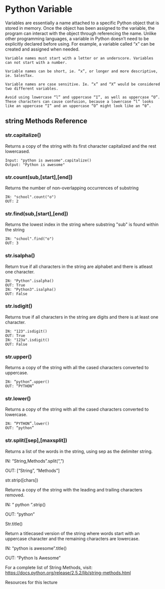 # Python Variable

Variables are essentially a name attached to a specific Python object that is stored in memory. Once the object has been assigned to the variable, the program can interact with the object through referencing the name. Unlike other programming languages, a variable in Python doesn’t need to be explicitly declared before using. For example, a variable called “x” can be created and assigned when needed.

```
Variable names must start with a letter or an underscore. Variables can not start with a number.
```

```
Variable names can be short, ie. “x”, or longer and more descriptive, ie. SalesTax.
```

```
Variable names are case sensitive. Ie. “x” and “X” would be considered two different variables.
```

```
Avoid using lowercase “l” and uppercase “I”, as well as uppercase “O”. These characters can cause confusion, because a lowercase “l” looks like an uppercase “I” and an uppercase “O” might look like an “0”.
```

## string Methods Reference
### str.capitalize()

Returns a copy of the string with its first character capitalized and the rest   lowercased.

```
Input: "python is awesome".capitalize()
Output: "Python is awesome"
```
### str.count(sub,[start],[end])
Returns the number of non-overlapping occurrences of substring
```
IN: "school".count("o")
OUT: 2
```
### str.find(sub,[start],[end])
Returns the lowest index in the string where substring "sub" is found within the string
```
IN: "school".find("o")
OUT: 3
```
### str.isalpha()
Return true if all characters in the string are alphabet and there is atleast one character.
```
IN: "Python".isalpha()
OUT: True
IN: "Python3".isalpha()
OUT: False
```
### str.isdigit()
Returns   true if all characters in the string are digits and there is at least one   character.
```
IN: "123".isdigit()
OUT: True
IN: "123a".isdigit()
OUT: False
```
### str.upper()

Returns a copy of the   string with all the cased characters converted to uppercase.

```
IN: “python”.upper()
OUT: “PYTHON”
```


### str.lower()
Returns a copy of the string with all the cased characters converted to lowercase.

```
IN: “PYTHON”.lower()
OUT: “python”
```
### str.split([sep],[maxsplit])

Returns a list of the   words in the string, using sep as the delimiter string.

IN:          “String,Methods”.split(“,”)

OUT:      [“String”, “Methods”]



str.strip([chars])

Returns   a copy of the string with the leading and trailing characters removed.

IN:          “     python   “.strip()

OUT:      “python”



Str.title()

Return a titlecased   version of the string where words start with an uppercase character and the   remaining characters are lowercase.

IN:          “python is awesome”.title()

OUT:      “Python Is Awesome”



For a complete list of String   Methods, visit: https://docs.python.org/release/2.5.2/lib/string-methods.html   

Resources for this lecture